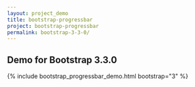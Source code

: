 ```yaml
---
layout: project_demo
title: bootstrap-progressbar
project: bootstrap-progressbar
permalink: bootstrap-3-3-0/
---
```


<script type="text/javascript">
    loadCSS("{{ page.url }}../css/bootstrap-progressbar-3.3.0.css")
</script>

<h2 class="text-center">Demo for Bootstrap 3.3.0</h2>

{% include bootstrap_progressbar_demo.html bootstrap="3" %}
